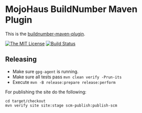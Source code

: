 # MojoHaus BuildNumber Maven Plugin

This is the [buildnumber-maven-plugin](http://www.mojohaus.org/buildnumber-maven-plugin/).
 
[![The MIT License](https://img.shields.io/github/license/mojohaus/buildnumber-maven-plugin.svg?label=License)](https://opensource.org/licenses/MIT)
[![Build Status](https://travis-ci.org/mojohaus/buildnumber-maven-plugin.svg?branch=master)](https://travis-ci.org/mojohaus/buildnumber-maven-plugin)

## Releasing

* Make sure `gpg-agent` is running.
* Make sure all tests pass `mvn clean verify -Prun-its`
* Execute `mvn -B release:prepare release:perform`

For publishing the site do the following:

```
cd target/checkout
mvn verify site site:stage scm-publish:publish-scm
```
